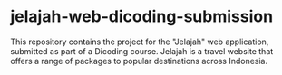 # jelajah-web-dicoding-submission
This repository contains the project for the "Jelajah" web application, submitted as part of a Dicoding course. Jelajah is a travel website that offers a range of packages to popular destinations across Indonesia.
